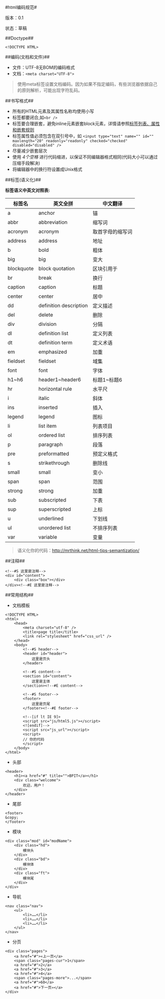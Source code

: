 #html编码规范#

版本：0.1

状态：草稿

##Doctype##

```<!DOCTYPE HTML>```

##编码(文档和文件)##

* 文件：UTF-8无BOM的编码格式 <br>
* 文档：```<meta charset="UTF-8">```
> 使用meta标签设置文档编码。因为如果不指定编码，有些浏览器依据自己的原则解析，可能出现字符乱码。

##书写格式##

+ 所有的HTML元素及其属性名称均使用小写
+ 标签都要闭合,如```<br />```
+ 标签要合理嵌套，避免inline元素嵌套block元素，详情请参照<a href="http://dancewithnet.com/2007/06/21/xhtml11_tags_list/" title="标签列表、属性和嵌套规则">标签列表、属性和嵌套规则</a>
+ 标签属性值必须包含在双引号中，如 ```<input type="text" name="" id="" maxlength="20" readonly="readonly" checked="checked" disabled="disabled" />```
+ 尽量减少嵌套层次
+ 使用 *4个空格* 进行代码缩进，以保证不同编辑器格式相同(代码大小可以通过压缩手段解决)
+ 将编辑器中的换行符设置成Unix格式

##标签(语义化)##


**标签语义中英文对照表:**
<table>
    <thead>
        <tr>
            <th>标签名</th>
            <th>英文全拼</th>
            <th>中文翻译</th>
        </tr>
    </thead>
    <tbody>
        <tr>
            <td>a</td>
            <td>anchor</td>
            <td>锚</td>
        </tr>
        <tr>
            <td>abbr</td>
            <td>abbreviation</td>
            <td>缩写词</td>
        </tr>
        <tr class="del">
            <td>acronym</td>
            <td>acronym</td>
            <td>取首字母的缩写词</td>
        </tr>
        <tr>
            <td>address</td>
            <td>address</td>
            <td>地址</td>
        </tr>
        <tr>
            <td>b</td>
            <td>bold</td>
            <td>粗体</td>
        </tr>
        <tr class="del">
            <td>big</td>
            <td>big</td>
            <td>变大</td>
        </tr>
        <tr>
            <td>blockquote</td>
            <td>block&nbsp;quotation</td>
            <td>区块引用于</td>
        </tr>
        <tr>
            <td>br</td>
            <td>break</td>
            <td>换行</td>
        </tr>
        <tr class="del">
            <td>caption</td>
            <td>caption</td>
            <td>标题</td>
        </tr>
        <tr class="del">
            <td>center</td>
            <td>center</td>
            <td>居中</td>
        </tr>
        <tr>
            <td>dd</td>
            <td>definition&nbsp;description</td>
            <td>定义描述</td>
        </tr>
        <tr>
            <td>del</td>
            <td>delete</td>
            <td>删除</td>
        </tr>
        <tr>
            <td>div</td>
            <td>division</td>
            <td>分隔</td>
        </tr>
        <tr>
            <td>dl</td>
            <td>definition&nbsp;list</td>
            <td>定义列表</td>
        </tr>
        <tr>
            <td>dt</td>
            <td>definition&nbsp;term</td>
            <td>定义术语</td>
        </tr>
        <tr>
            <td>em</td>
            <td>emphasized</td>
            <td>加重</td>
        </tr>
        <tr>
            <td>fieldset</td>
            <td>fieldset</td>
            <td>域集</td>
        </tr>
        <tr>
            <td>font</td>
            <td>font</td>
            <td>字体</td>
        </tr>
        <tr>
            <td>h1~h6</td>
            <td>header1~header6</td>
            <td>标题1~标题6</td>
        </tr>
        <tr>
            <td>hr</td>
            <td>horizontal&nbsp;rule</td>
            <td>水平尺</td>
        </tr>
        <tr>
            <td>i</td>
            <td>italic</td>
            <td>斜体</td>
        </tr>
        <tr>
            <td>ins</td>
            <td>inserted</td>
            <td>插入</td>
        </tr>
        <tr>
            <td>legend</td>
            <td>legend</td>
            <td>图标</td>
        </tr>
        <tr>
            <td>li</td>
            <td>list&nbsp;item</td>
            <td>列表项目</td>
        </tr>
        <tr>
            <td>ol</td>
            <td>ordered&nbsp;list</td>
            <td>排序列表</td>
        </tr>
        <tr>
            <td>p</td>
            <td>paragraph</td>
            <td>段落</td>
        </tr>
        <tr>
            <td>pre</td>
            <td>preformatted</td>
            <td>预定义格式</td>
        </tr>
        <tr class="del">
            <td>s</td>
            <td>strikethrough</td>
            <td id="">删除线</td>
        </tr>
            <tr class="del">
            <td>small</td>
            <td>small</td>
            <td id="">变小</td>
        </tr>
        <tr>
            <td>span</td>
            <td>span</td>
            <td>范围</td>
        </tr>
        <tr>
            <td>strong</td>
            <td>strong</td>
            <td>加重</td>
        </tr>
        <tr>
            <td>sub</td>
            <td>subscripted</td>
            <td>下表</td>
        </tr>
        <tr>
            <td>sup</td>
            <td>superscripted</td>
            <td id="">上标</td>
        </tr>
        <tr class="del">
            <td>u</td>
            <td>underlined</td>
            <td>下划线</td>
        </tr>
        <tr>
            <td>ul</td>
            <td>unordered&nbsp;list</td>
            <td>不排序列表</td>
        </tr>
        <tr>
            <td>var</td>
            <td>variable</td>
            <td>变量</td>
        </tr>
    </tbody>
</table>

> 语义化你的代码：http://mrthink.net/html-tips-semantization/

##注释##

```
<!--#S 这里是注释-->
<div id="content">
    <div class="box"></div>
</div><!--#E 这里是注释-->
```

##常用结构##

* 文档模板

````
<!DOCTYPE HTML>
<html>
    <head>
        <meta charset="utf-8" />
        <title>page title</title>
        <link rel="stylesheet" href="css_url" />
    </head>
    <body>
        <!--#S header-->
        <header id="header">
            这里是页头
        </header>
        
        <!--#S content-->
        <section id="content">
            这里是主体
        </section><!--#E content-->
        
        <!--#S footer-->
        <footer>
            这里是页尾
        </footer><!--#E footer-->
        
        <!--[if lt IE 9]>
        <script src="js/html5.js"></script>
        <![endif]-->
        <script src="js_url"></script>
        <script>
        // 你的代码
        </script>
    </body>
</html>
````

* 头部

````
<header>
    <h1><a href="#" title="">BPIT</a></h1>
    <div class="welcome">
        欢迎，用户！
    </div>
</header>
````

* 尾部

````
<footer>
&copy;
</footer>
````

* 模块

````
<div class="mod" id="modName">
    <div class="hd">
        模块头
    </div>
    <div class="bd">
        模块体
    </div>
    <div class="ft">
        模块尾
    </div>
</div>
````

* 导航

````
<nav class="nav">
    <ul>
        <li>……</li>
        <li>……</li>
        <li>……</li>
    </ul>
</nav>
````

* 分页

````
<div class="pages">
    <a href="#">«上一页</a>
    <span class="pages-cur">1</span>
    <a href="#">2</a>
    <a href="#">3</a>
    <a href="#">4</a>
    <span class="pages-more">...</span>
    <a href="#">60</a>
    <a href="#">下一页»</a>
</div>
````



